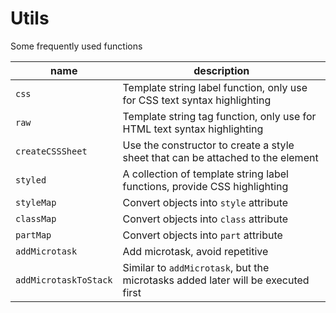 # Utils

Some frequently used functions

| name                  | description                                                                      |
| --------------------- | -------------------------------------------------------------------------------- |
| `css`                 | Template string label function, only use for CSS text syntax highlighting        |
| `raw`                 | Template string tag function, only use for HTML text syntax highlighting         |
| `createCSSSheet`      | Use the constructor to create a style sheet that can be attached to the element  |
| `styled`              | A collection of template string label functions, provide CSS highlighting        |
| `styleMap`            | Convert objects into `style` attribute                                           |
| `classMap`            | Convert objects into `class` attribute                                           |
| `partMap`             | Convert objects into `part` attribute                                            |
| `addMicrotask`        | Add microtask, avoid repetitive                                                  |
| `addMicrotaskToStack` | Similar to `addMicrotask`, but the microtasks added later will be executed first |
